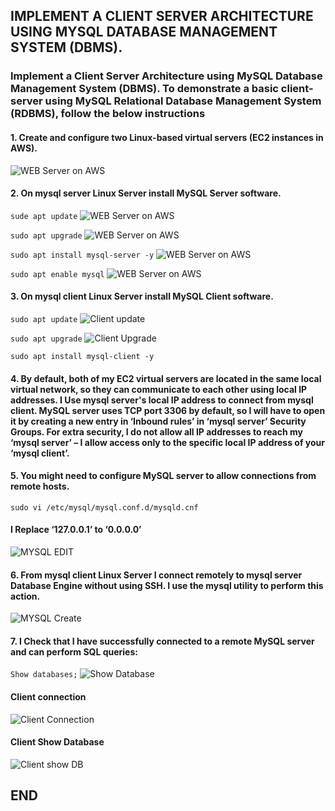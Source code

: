## IMPLEMENT A CLIENT SERVER ARCHITECTURE USING MYSQL DATABASE MANAGEMENT SYSTEM (DBMS).
### Implement a Client Server Architecture using MySQL Database Management System (DBMS). To demonstrate a basic client-server using MySQL Relational Database Management System (RDBMS), follow the below instructions

#### 1. Create and configure two Linux-based virtual servers (EC2 instances in AWS).

![WEB Server on AWS](images/web.png)

#### 2. On mysql server Linux Server install MySQL Server software.
`sude apt update`
![WEB Server on AWS](images/aptupdate.png)

`sudo apt upgrade`
![WEB Server on AWS](images/aptupgrade.png)

`sudo apt install mysql-server -y`
![WEB Server on AWS](images/installmysqlserver.png)

`sudo apt enable mysql`
![WEB Server on AWS](images/mysqlenable.png)


#### 3. On mysql client Linux Server install MySQL Client software.

`sudo apt update`
![Client update](images/clientupdate.png)

`sudo apt upgrade`
![Client Upgrade](images/clientupgrade.png)

`sudo apt install mysql-client -y`


#### 4.  By default, both of my EC2 virtual servers are located in the same local virtual network, so they can communicate to each other using local IP addresses. I Use mysql server's local IP address to connect from mysql client. MySQL server uses TCP port 3306 by default, so I will have to open it by creating a new entry in ‘Inbound rules’ in ‘mysql server’ Security Groups. For extra security, I do not allow all IP addresses to reach my ‘mysql server’ – I allow access only to the specific local IP address of your ‘mysql client’.

####  5. You might need to configure MySQL server to allow connections from remote hosts.

`sudo vi /etc/mysql/mysql.conf.d/mysqld.cnf`

#### I Replace ‘127.0.0.1’ to ‘0.0.0.0’

![MYSQL EDIT](images/vi.png)

#### 6. From mysql client Linux Server I connect remotely to mysql server Database Engine without using SSH. I use the mysql utility to perform this action.

![MYSQL Create](images/sqlcreate.png)

#### 7. I Check that I have successfully connected to a remote MySQL server and can perform SQL queries:

`Show databases;`
![Show Database](images/showdatabse.png)


#### Client connection
![Client Connection](images/clientconnection.png)

#### Client Show Database

![Client show DB](images/cleintshowdb.png)

## END










